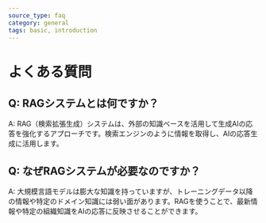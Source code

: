 ```yaml
---
source_type: faq
category: general
tags: basic, introduction
---
```


# よくある質問

## Q: RAGシステムとは何ですか？

A: RAG（検索拡張生成）システムは、外部の知識ベースを活用して生成AIの応答を強化するアプローチです。検索エンジンのように情報を取得し、AIの応答生成に活用します。

## Q: なぜRAGシステムが必要なのですか？

A: 大規模言語モデルは膨大な知識を持っていますが、トレーニングデータ以降の情報や特定のドメイン知識には弱い面があります。RAGを使うことで、最新情報や特定の組織知識をAIの応答に反映させることができます。
